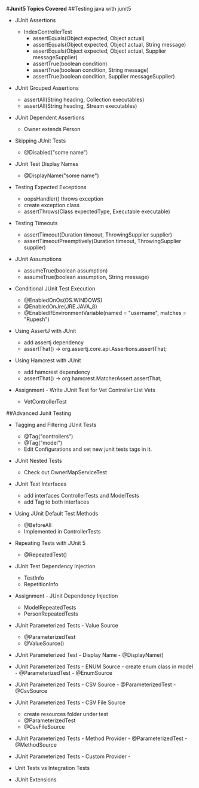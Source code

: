 #**Junit5 Topics Covered**
 ##Testing java with junit5
- JUnit Assertions  
   - IndexControllerTest 
     - assertEquals​(Object expected, Object actual)
     - assertEquals​(Object expected, Object actual, String message)
     - assertEquals​(Object expected, Object actual, Supplier<String> messageSupplier)
     - assertTrue​(boolean condition)
     - assertTrue​(boolean condition, String message)
     - assertTrue​(boolean condition, Supplier<String> messageSupplier)
  
- JUnit Grouped Assertions
    - assertAll​(String heading, Collection<Executable> executables)
    - assertAll​(String heading, Stream<Executable> executables)
  
- JUnit Dependent Assertions
     - Owner extends Person 
  
- Skipping JUnit Tests
  - @Disabled("some name")
  
- JUnit Test Display Names
   - @DisplayName("some name")
   
- Testing Expected Exceptions
    - oopsHandler() throws exception
    - create exception class
    - assertThrows​(Class<T> expectedType, Executable executable)
  
- Testing Timeouts
    - assertTimeout​(Duration timeout, ThrowingSupplier<T> supplier)
    - assertTimeoutPreemptively​(Duration timeout, ThrowingSupplier<T> supplier)
   
- JUnit Assumptions
  - assumeTrue​(boolean assumption)
  - assumeTrue​(boolean assumption, String message)
    
- Conditional JUnit Test Execution
    - @EnabledOnOs(OS.WINDOWS)
    - @EnabledOnJre(JRE.JAVA_8)
    - @EnabledIfEnvironmentVariable(named = "username", matches = "Rupesh")
   
- Using AssertJ with JUnit
   - add assertj dependency
   - assertThat() -> org.assertj.core.api.Assertions.assertThat;
  
- Using Hamcrest with JUnit
   - add hamcrest dependency
   - assertThat() -> org.hamcrest.MatcherAssert.assertThat;
  
- Assignment - Write JUnit Test for Vet Controller List Vets 
   -  VetControllerTest 

##Advanced Junit Testing
- Tagging and Filtering JUnit Tests
   - @Tag("controllers")
   - @Tag("model")
   - Edit Configurations and set new junit tests tags in it.
  
- JUnit Nested Tests
    - Check out OwnerMapServiceTest 
  
- JUnit Test Interfaces
   - add interfaces ControllerTests and ModelTests 
   - add Tag to both interfaces
   
- Using JUnit Default Test Methods 
    - @BeforeAll
    - Implemented in ControllerTests
  
- Repeating Tests with JUnit 5
    - @RepeatedTest()
   
- JUnit Test Dependency Injection
   - TestInfo
   - RepetitionInfo
  
- Assignment - JUnit Dependency Injection
     - ModelRepeatedTests
     - PersonRepeatedTests
     
- JUnit Parameterized Tests - Value Source
     - @ParameterizedTest
     - @ValueSource()
  
- JUnit Parameterized Test - Display Name
      -  @DisplayName()

- JUnit Parameterized Tests - ENUM Source
      - create enum class in model
      - @ParameterizedTest
      - @EnumSource

- JUnit Parameterized Tests - CSV Source
       - @ParameterizedTest
       - @CsvSource

- JUnit Parameterized Tests - CSV File Source
     - create resources folder under test
     - @ParameterizedTest
     - @CsvFileSource
  
- JUnit Parameterized Tests - Method Provider
      - @ParameterizedTest
      - @MethodSource

- JUnit Parameterized Tests - Custom Provider
      - 
- Unit Tests vs Integration Tests
- JUnit Extensions